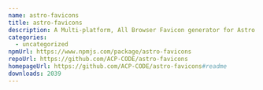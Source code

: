 ```yaml
---
name: astro-favicons
title: astro-favicons
description: A Multi-platform, All Browser Favicon generator for Astro Project.
categories:
  - uncategorized
npmUrl: https://www.npmjs.com/package/astro-favicons
repoUrl: https://github.com/ACP-CODE/astro-favicons
homepageUrl: https://github.com/ACP-CODE/astro-favicons#readme
downloads: 2039
---
```

